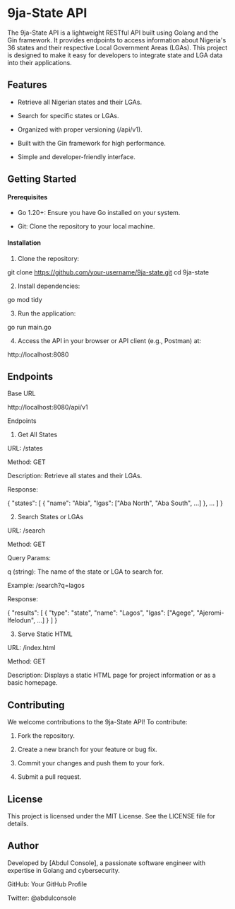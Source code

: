 # 9ja-State API

The 9ja-State API is a lightweight RESTful API built using Golang and the Gin framework. It provides endpoints to access information about Nigeria's 36 states and their respective Local Government Areas (LGAs). This project is designed to make it easy for developers to integrate state and LGA data into their applications.


## Features

- Retrieve all Nigerian states and their LGAs.

- Search for specific states or LGAs.

- Organized with proper versioning (/api/v1).

- Built with the Gin framework for high performance.

- Simple and developer-friendly interface.



## Getting Started

#### Prerequisites

- Go 1.20+: Ensure you have Go installed on your system.

- Git: Clone the repository to your local machine.


#### Installation

1. Clone the repository:

git clone https://github.com/your-username/9ja-state.git
cd 9ja-state


2. Install dependencies:

go mod tidy


3. Run the application:

go run main.go


4. Access the API in your browser or API client (e.g., Postman) at:

http://localhost:8080


## Endpoints

Base URL

http://localhost:8080/api/v1

Endpoints

1. Get All States

URL: /states

Method: GET

Description: Retrieve all states and their LGAs.

Response:

{
  "states": [
    {
      "name": "Abia",
      "lgas": ["Aba North", "Aba South", ...]
    },
    ...
  ]
}


2. Search States or LGAs

URL: /search

Method: GET

Query Params:

q (string): The name of the state or LGA to search for.


Example: /search?q=lagos

Response:

{
  "results": [
    {
      "type": "state",
      "name": "Lagos",
      "lgas": ["Agege", "Ajeromi-Ifelodun", ...]
    }
  ]
}


3. Serve Static HTML

URL: /index.html

Method: GET

Description: Displays a static HTML page for project information or as a basic homepage.

## Contributing

We welcome contributions to the 9ja-State API! To contribute:

1. Fork the repository.


2. Create a new branch for your feature or bug fix.


3. Commit your changes and push them to your fork.


4. Submit a pull request.

## License

This project is licensed under the MIT License. See the LICENSE file for details.


## Author

Developed by [Abdul Console], a passionate software engineer with expertise in Golang and cybersecurity.

GitHub: Your GitHub Profile

Twitter: @abdulconsole

